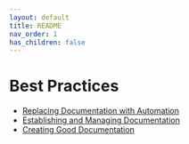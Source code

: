 ```yaml
---
layout: default
title: README
nav_order: 1
has_children: false
---
```


# Best Practices

- [Replacing Documentation with Automation](automation.md)
- [Establishing and Managing Documentation](establish-and-manage.md)
- [Creating Good Documentation](good-documentation.md)
